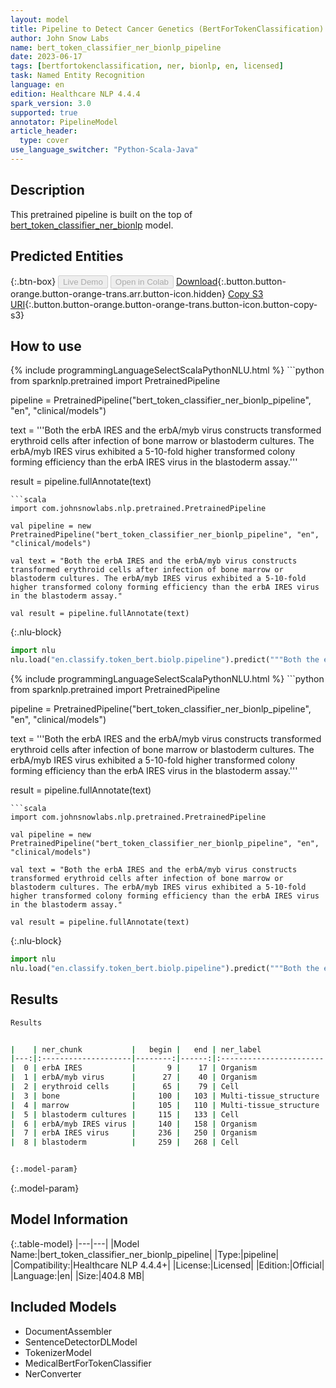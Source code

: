 ```yaml
---
layout: model
title: Pipeline to Detect Cancer Genetics (BertForTokenClassification)
author: John Snow Labs
name: bert_token_classifier_ner_bionlp_pipeline
date: 2023-06-17
tags: [bertfortokenclassification, ner, bionlp, en, licensed]
task: Named Entity Recognition
language: en
edition: Healthcare NLP 4.4.4
spark_version: 3.0
supported: true
annotator: PipelineModel
article_header:
  type: cover
use_language_switcher: "Python-Scala-Java"
---
```


## Description

This pretrained pipeline is built on the top of [bert_token_classifier_ner_bionlp](https://nlp.johnsnowlabs.com/2022/01/03/bert_token_classifier_ner_bionlp_en.html) model.

## Predicted Entities



{:.btn-box}
<button class="button button-orange" disabled>Live Demo</button>
<button class="button button-orange" disabled>Open in Colab</button>
[Download](https://s3.amazonaws.com/auxdata.johnsnowlabs.com/clinical/models/bert_token_classifier_ner_bionlp_pipeline_en_4.4.4_3.0_1686979910218.zip){:.button.button-orange.button-orange-trans.arr.button-icon.hidden}
[Copy S3 URI](s3://auxdata.johnsnowlabs.com/clinical/models/bert_token_classifier_ner_bionlp_pipeline_en_4.4.4_3.0_1686979910218.zip){:.button.button-orange.button-orange-trans.button-icon.button-copy-s3}

## How to use

<div class="tabs-box" markdown="1">
{% include programmingLanguageSelectScalaPythonNLU.html %}
```python
from sparknlp.pretrained import PretrainedPipeline

pipeline = PretrainedPipeline("bert_token_classifier_ner_bionlp_pipeline", "en", "clinical/models")

text = '''Both the erbA IRES and the erbA/myb virus constructs transformed erythroid cells after infection of bone marrow or blastoderm cultures. The erbA/myb IRES virus exhibited a 5-10-fold higher transformed colony forming efficiency than the erbA IRES virus in the blastoderm assay.'''

result = pipeline.fullAnnotate(text)
```
```scala
import com.johnsnowlabs.nlp.pretrained.PretrainedPipeline

val pipeline = new PretrainedPipeline("bert_token_classifier_ner_bionlp_pipeline", "en", "clinical/models")

val text = "Both the erbA IRES and the erbA/myb virus constructs transformed erythroid cells after infection of bone marrow or blastoderm cultures. The erbA/myb IRES virus exhibited a 5-10-fold higher transformed colony forming efficiency than the erbA IRES virus in the blastoderm assay."

val result = pipeline.fullAnnotate(text)
```


{:.nlu-block}
```python
import nlu
nlu.load("en.classify.token_bert.biolp.pipeline").predict("""Both the erbA IRES and the erbA/myb virus constructs transformed erythroid cells after infection of bone marrow or blastoderm cultures. The erbA/myb IRES virus exhibited a 5-10-fold higher transformed colony forming efficiency than the erbA IRES virus in the blastoderm assay.""")
```

</div>

<div class="tabs-box" markdown="1">
{% include programmingLanguageSelectScalaPythonNLU.html %}
```python
from sparknlp.pretrained import PretrainedPipeline

pipeline = PretrainedPipeline("bert_token_classifier_ner_bionlp_pipeline", "en", "clinical/models")

text = '''Both the erbA IRES and the erbA/myb virus constructs transformed erythroid cells after infection of bone marrow or blastoderm cultures. The erbA/myb IRES virus exhibited a 5-10-fold higher transformed colony forming efficiency than the erbA IRES virus in the blastoderm assay.'''

result = pipeline.fullAnnotate(text)
```
```scala
import com.johnsnowlabs.nlp.pretrained.PretrainedPipeline

val pipeline = new PretrainedPipeline("bert_token_classifier_ner_bionlp_pipeline", "en", "clinical/models")

val text = "Both the erbA IRES and the erbA/myb virus constructs transformed erythroid cells after infection of bone marrow or blastoderm cultures. The erbA/myb IRES virus exhibited a 5-10-fold higher transformed colony forming efficiency than the erbA IRES virus in the blastoderm assay."

val result = pipeline.fullAnnotate(text)
```

{:.nlu-block}
```python
import nlu
nlu.load("en.classify.token_bert.biolp.pipeline").predict("""Both the erbA IRES and the erbA/myb virus constructs transformed erythroid cells after infection of bone marrow or blastoderm cultures. The erbA/myb IRES virus exhibited a 5-10-fold higher transformed colony forming efficiency than the erbA IRES virus in the blastoderm assay.""")
```
</div>

## Results

```bash
Results


|    | ner_chunk           |   begin |   end | ner_label              |   confidence |
|---:|:--------------------|--------:|------:|:-----------------------|-------------:|
|  0 | erbA IRES           |       9 |    17 | Organism               |     0.999188 |
|  1 | erbA/myb virus      |      27 |    40 | Organism               |     0.999434 |
|  2 | erythroid cells     |      65 |    79 | Cell                   |     0.999837 |
|  3 | bone                |     100 |   103 | Multi-tissue_structure |     0.999846 |
|  4 | marrow              |     105 |   110 | Multi-tissue_structure |     0.999876 |
|  5 | blastoderm cultures |     115 |   133 | Cell                   |     0.999823 |
|  6 | erbA/myb IRES virus |     140 |   158 | Organism               |     0.999751 |
|  7 | erbA IRES virus     |     236 |   250 | Organism               |     0.999749 |
|  8 | blastoderm          |     259 |   268 | Cell                   |     0.999897 |


{:.model-param}
```

{:.model-param}
## Model Information

{:.table-model}
|---|---|
|Model Name:|bert_token_classifier_ner_bionlp_pipeline|
|Type:|pipeline|
|Compatibility:|Healthcare NLP 4.4.4+|
|License:|Licensed|
|Edition:|Official|
|Language:|en|
|Size:|404.8 MB|

## Included Models

- DocumentAssembler
- SentenceDetectorDLModel
- TokenizerModel
- MedicalBertForTokenClassifier
- NerConverter